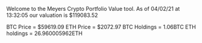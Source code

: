 Welcome to the Meyers Crypto Portfolio Value tool. 
As of 04/02/21 at 13:32:05 our valuation is $119083.52 

BTC Price = $59619.09
 ETH Price = $2072.97
BTC Holdings = 1.06BTC
 ETH holdings = 26.960005962ETH 
